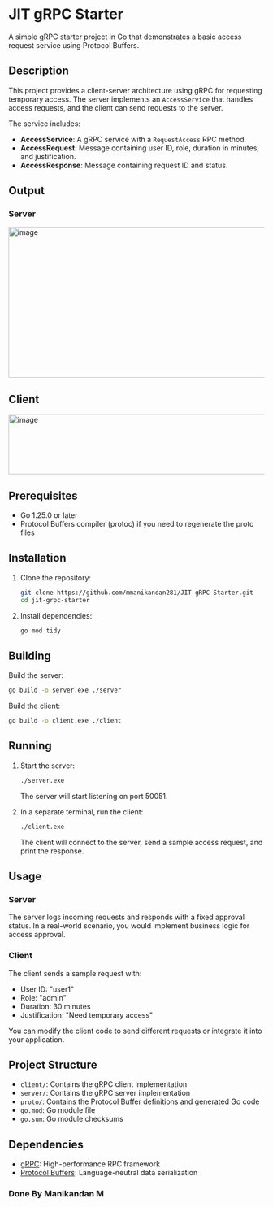 # JIT gRPC Starter

A simple gRPC starter project in Go that demonstrates a basic access request service using Protocol Buffers.

## Description

This project provides a client-server architecture using gRPC for requesting temporary access. The server implements an `AccessService` that handles access requests, and the client can send requests to the server.

The service includes:
- **AccessService**: A gRPC service with a `RequestAccess` RPC method.
- **AccessRequest**: Message containing user ID, role, duration in minutes, and justification.
- **AccessResponse**: Message containing request ID and status.

## Output

### Server 

<img width="610" height="297" alt="image" src="https://github.com/user-attachments/assets/f1db805d-a0d9-42f9-a941-e988065ab56f" />

## Client

<img width="556" height="118" alt="image" src="https://github.com/user-attachments/assets/c6024785-588b-4834-9d62-c560a6731a98" />


## Prerequisites

- Go 1.25.0 or later
- Protocol Buffers compiler (protoc) if you need to regenerate the proto files

## Installation

1. Clone the repository:
   ```bash
   git clone https://github.com/mmanikandan281/JIT-gRPC-Starter.git
   cd jit-grpc-starter
   ```

2. Install dependencies:
   ```bash
   go mod tidy
   ```

## Building

Build the server:
```bash
go build -o server.exe ./server
```

Build the client:
```bash
go build -o client.exe ./client
```

## Running

1. Start the server:
   ```bash
   ./server.exe
   ```
   The server will start listening on port 50051.

2. In a separate terminal, run the client:
   ```bash
   ./client.exe
   ```
   The client will connect to the server, send a sample access request, and print the response.

## Usage

### Server
The server logs incoming requests and responds with a fixed approval status. In a real-world scenario, you would implement business logic for access approval.

### Client
The client sends a sample request with:
- User ID: "user1"
- Role: "admin"
- Duration: 30 minutes
- Justification: "Need temporary access"

You can modify the client code to send different requests or integrate it into your application.

## Project Structure

- `client/`: Contains the gRPC client implementation
- `server/`: Contains the gRPC server implementation
- `proto/`: Contains the Protocol Buffer definitions and generated Go code
- `go.mod`: Go module file
- `go.sum`: Go module checksums

## Dependencies

- [gRPC](https://grpc.io/): High-performance RPC framework
- [Protocol Buffers](https://developers.google.com/protocol-buffers): Language-neutral data serialization

### Done By Manikandan M

